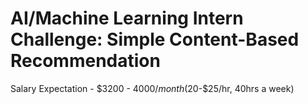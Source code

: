 # AI/Machine Learning Intern Challenge: Simple Content-Based Recommendation

Salary Expectation - $3200 - $4000/month ($20-$25/hr, 40hrs a week)